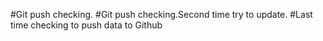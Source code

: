 #Git push checking.
#Git push checking.Second time try to update.
#Last time checking to push data to Github
